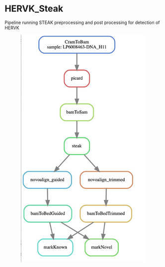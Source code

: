 # HERVK_Steak
Pipeline running STEAK preprocessing and post processing for detection of HERVK


<div align="center">
    <img src="dagSteak.jpg" width="400px"</img> 
</div>
